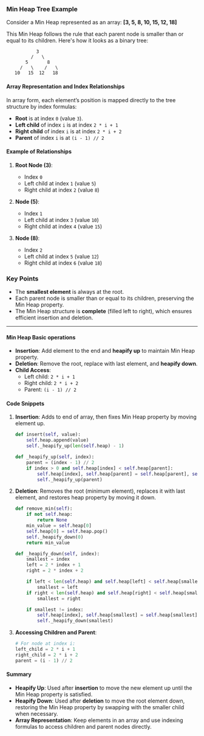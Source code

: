 
### Min Heap Tree Example

Consider a Min Heap represented as an array: **[3, 5, 8, 10, 15, 12, 18]**

This Min Heap follows the rule that each parent node is smaller than or equal to its children. Here's how it looks as a binary tree:

```
           3
         /   \
       5       8
     /   \    /   \
   10   15  12   18
```

#### Array Representation and Index Relationships
In array form, each element’s position is mapped directly to the tree structure by index formulas:

- **Root** is at index `0` (value `3`).
- **Left child** of index `i` is at index `2 * i + 1`
- **Right child** of index `i` is at index `2 * i + 2`
- **Parent** of index `i` is at `(i - 1) // 2`

#### Example of Relationships

1. **Root Node (3)**:
   - Index `0`
   - Left child at index `1` (value `5`)
   - Right child at index `2` (value `8`)

2. **Node (5)**:
   - Index `1`
   - Left child at index `3` (value `10`)
   - Right child at index `4` (value `15`)

3. **Node (8)**:
   - Index `2`
   - Left child at index `5` (value `12`)
   - Right child at index `6` (value `18`)

### Key Points
- The **smallest element** is always at the root.
- Each parent node is smaller than or equal to its children, preserving the Min Heap property.
- The Min Heap structure is **complete** (filled left to right), which ensures efficient insertion and deletion. 





---

#### Min Heap Basic operations
- **Insertion**: Add element to the end and **heapify up** to maintain Min Heap property.
- **Deletion**: Remove the root, replace with last element, and **heapify down**.
- **Child Access**:
  - Left child: `2 * i + 1`
  - Right child: `2 * i + 2`
  - Parent: `(i - 1) // 2`

#### Code Snippets

1. **Insertion**: Adds to end of array, then fixes Min Heap property by moving element up.

   ```python
   def insert(self, value):
       self.heap.append(value)
       self._heapify_up(len(self.heap) - 1)

   def _heapify_up(self, index):
       parent = (index - 1) // 2
       if index > 0 and self.heap[index] < self.heap[parent]:
           self.heap[index], self.heap[parent] = self.heap[parent], self.heap[index]
           self._heapify_up(parent)
   ```

2. **Deletion**: Removes the root (minimum element), replaces it with last element, and restores heap property by moving it down.

   ```python
   def remove_min(self):
       if not self.heap:
           return None
       min_value = self.heap[0]
       self.heap[0] = self.heap.pop()
       self._heapify_down(0)
       return min_value

   def _heapify_down(self, index):
       smallest = index
       left = 2 * index + 1
       right = 2 * index + 2

       if left < len(self.heap) and self.heap[left] < self.heap[smallest]:
           smallest = left
       if right < len(self.heap) and self.heap[right] < self.heap[smallest]:
           smallest = right

       if smallest != index:
           self.heap[index], self.heap[smallest] = self.heap[smallest], self.heap[index]
           self._heapify_down(smallest)
   ```

3. **Accessing Children and Parent**:

   ```python
   # For node at index i:
   left_child = 2 * i + 1
   right_child = 2 * i + 2
   parent = (i - 1) // 2
   ```

#### Summary

- **Heapify Up**: Used after **insertion** to move the new element up until the Min Heap property is satisfied.
- **Heapify Down**: Used after **deletion** to move the root element down, restoring the Min Heap property by swapping with the smaller child when necessary.
- **Array Representation**: Keep elements in an array and use indexing formulas to access children and parent nodes directly.

